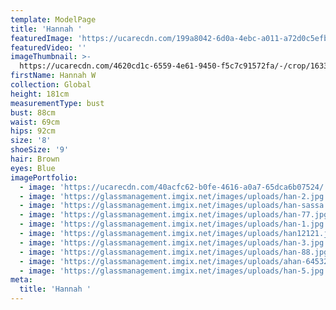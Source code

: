 ```yaml
---
template: ModelPage
title: 'Hannah '
featuredImage: 'https://ucarecdn.com/199a8042-6d0a-4ebc-a011-a72d0c5efbdd/'
featuredVideo: ''
imageThumbnail: >-
  https://ucarecdn.com/4620cd1c-6559-4e61-9450-f5c7c91572fa/-/crop/1633x1576/219,57/-/preview/
firstName: Hannah W
collection: Global
height: 181cm
measurementType: bust
bust: 88cm
waist: 69cm
hips: 92cm
size: '8'
shoeSize: '9'
hair: Brown
eyes: Blue
imagePortfolio:
  - image: 'https://ucarecdn.com/40acfc62-b0fe-4616-a0a7-65dca6b07524/'
  - image: 'https://glassmanagement.imgix.net/images/uploads/han-2.jpg'
  - image: 'https://glassmanagement.imgix.net/images/uploads/han-sassa.jpg'
  - image: 'https://glassmanagement.imgix.net/images/uploads/han-77.jpg'
  - image: 'https://glassmanagement.imgix.net/images/uploads/han-1.jpg'
  - image: 'https://glassmanagement.imgix.net/images/uploads/han12121.jpg'
  - image: 'https://glassmanagement.imgix.net/images/uploads/han-3.jpg'
  - image: 'https://glassmanagement.imgix.net/images/uploads/han-88.jpg'
  - image: 'https://glassmanagement.imgix.net/images/uploads/ahan-64532.jpg'
  - image: 'https://glassmanagement.imgix.net/images/uploads/han-5.jpg'
meta:
  title: 'Hannah '
---
```



